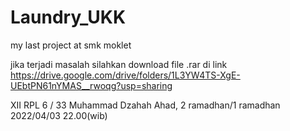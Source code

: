 # Laundry_UKK
my last project at smk moklet 

jika terjadi masalah silahkan download file .rar di link 
https://drive.google.com/drive/folders/1L3YW4TS-XgE-UEbtPN61nYMAS__rwoqg?usp=sharing










XII RPL 6 / 33
Muhammad Dzahah
Ahad, 2 ramadhan/1 ramadhan 
2022/04/03 22.00(wib) 
